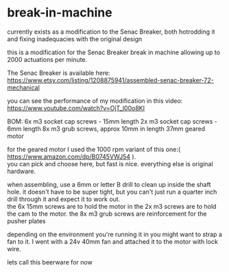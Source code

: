# break-in-machine
currently exists as a modification to the Senac Breaker, both hotrodding it and fixing inadequacies with the original design

this is a modification for the Senac Breaker break in machine allowing up to 2000 actuations per minute. 

The Senac Breaker is available here:
https://www.etsy.com/listing/1208875941/assembled-senac-breaker-72-mechanical

you can see the performance of my modification in this video: 
https://www.youtube.com/watch?v=OjT_l00o8KI

BOM:
6x m3 socket cap screws - 15mm length
2x m3 socket cap screws - 6mm length
8x m3 grub screws, approx 10mm in length
37mm geared motor 

for the geared motor I used the 1000 rpm variant of this one:( https://www.amazon.com/dp/B0745VWJ54 ).  
you can pick and choose here, but fast is nice.  everything else is original hardware.

when assembling, use a 6mm or letter B drill to clean up inside the shaft hole.  it doesn't have to be super tight, 
but you can't just run a quarter inch drill through it and expect it to work out.  
the 6x 15mm screws are to hold the motor in
the 2x m3 screws are to hold the cam to the motor.
the 8x m3 grub screws are reinforcement for the pusher plates

depending on the environment you're running it in you might want to strap a fan to it.  I went with a 24v 40mm
fan and attached it to the motor with lock wire.

lets call this beerware for now
